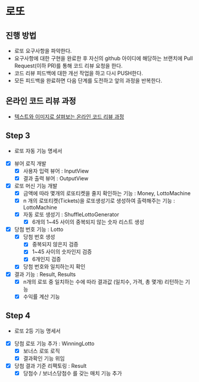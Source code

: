 # 로또
## 진행 방법
* 로또 요구사항을 파악한다.
* 요구사항에 대한 구현을 완료한 후 자신의 github 아이디에 해당하는 브랜치에 Pull Request(이하 PR)를 통해 코드 리뷰 요청을 한다.
* 코드 리뷰 피드백에 대한 개선 작업을 하고 다시 PUSH한다.
* 모든 피드백을 완료하면 다음 단계를 도전하고 앞의 과정을 반복한다.

## 온라인 코드 리뷰 과정
* [텍스트와 이미지로 살펴보는 온라인 코드 리뷰 과정](https://github.com/next-step/nextstep-docs/tree/master/codereview)

## Step 3

* 로또 자동 기능 명세서

- [x] 뷰어 로직 개발
    - [x] 사용자 입력 뷰어 : InputView
    - [x] 결과 출력 뷰어 : OutputView
- [x] 로또 머신 기능 개발
    - [x] 금액에 따라 몇개의 로또티켓을 줄지 확인하는 기능 : Money, LottoMachine
    - [x] n 개의 로또티켓(Tickets)을 로또생성기로 생성하여 출력해주는 기능 : LottoMachine
    - [x] 자동 로또 생성기 : ShuffleLottoGenerator
      - [x] 6개의 1~45 사이의 중복되지 않는 숫자 리스트 생성
- [x] 당첨 번호 기능 : Lotto
    - [x] 당첨 번호 생성
      - [x] 중복되지 않은지 검증
      - [x] 1~45 사이의 숫자인지 검증
      - [x] 6개인지 검증
    - [x] 당첨 번호와 일치하는지 확인
- [x] 결과 기능 : Result, Results
    - [x] n개의 로또 중 일치하는 수에 따라 결과값 (일치수, 가격, 총 몇개) 리턴하는 기능
    - [x] 수익률 계산 기능

## Step 4

* 로또 2등 기능 명세서

- [x] 당첨 로또 기능 추가 : WinningLotto
  - [x] 보너스 로또 로직
  - [x] 결과확인 기능 위임
- [x] 당첨 결과 기준 리팩토링 : Result
  - [x] 당첨수 / 보너스당첨수 를 갖는 매치 기능 추가
